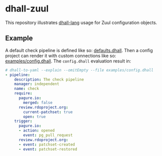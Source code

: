 # dhall-zuul

This repository illustrates [dhall-lang](https://dhall-lang.org/) usage for Zuul configuration objects.

## Example

A default check pipeline is defined like so: [defaults.dhall](./defaults.dhall).
Then a config project can render it with custom connections like so: [examples/config.dhall](./examples/config.dhall).
The `config.dhall` evaluation result in:

```yaml
# dhall-to-yaml --explain --omitEmpty --file examples/config.dhall
- pipeline:
    description: The check pipeline
    manager: independent
    name: check
    require:
      pagure.io:
        merged: false
      review.rdoproject.org:
        current-patchset: true
        open: true
    trigger:
      pagure.io:
      - action: opened
        event: pg_pull_request
      review.rdoproject.org:
      - event: patchset-created
      - event: patchset-restored
```
